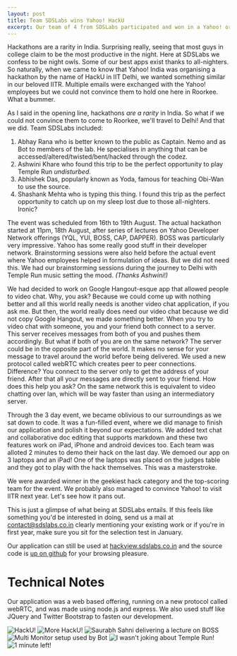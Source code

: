 ```yaml
---
layout: post
title: Team SDSLabs wins Yahoo! HackU
excerpt: Our team of 4 from SDSLabs participated and won in a Yahoo! organised hackathon called HackU in IIT-Delhi.
---
```

Hackathons are a rarity in India. Surprising really, seeing that most guys in college claim to be the most productive in the night. Here at SDSLabs we confess to be night owls. Some of our best apps exist thanks to all-nighters. So naturally, when we came to know that Yahoo! India was organising a hackathon by the name of HackU in IIT Delhi, we wanted something similar in our beloved IITR. Multiple emails were exchanged with the Yahoo! employees but we could not convince them to hold one here in Roorkee. What a bummer. 

As I said in the opening line, hackathons _are a rarity_ in India. So what if we could not convince them to come to Roorkee, we'll travel to Delhi! And that we did.
Team SDSLabs included:

1. Abhay Rana who is better known to the public as Captain. Nemo and as Bot to members of the lab. He specialises in anything that can be accessed/altered/twisted/bent/hacked through the codez.
2. Ashwini Khare who found this trip to be the perfect opportunity to play Temple Run _undisturbed_.
3. Abhishek Das, popularly known as Yoda, famous for teaching Obi-Wan to use the source.
4. Shashank Mehta who is typing this thing. I found this trip as the perfect opportunity to catch up on my sleep lost due to those all-nighters. Ironic?

The event was scheduled from 16th to 19th August. The actual hackathon started at 11pm, 18th August, after series of lectures on Yahoo Developer Network offerings (YQL, YUI, BOSS, CAP, DAPPER). BOSS was particularly very impressive. Yahoo has some really good stuff in their developer network. Brainstorming sessions were also held before the actual event where Yahoo employees helped in formulation of ideas. But we did not need this. We had our brainstorming sessions during the journey to Delhi with Temple Run music setting the mood. _(Thanks Ashwini!)_

We had decided to work on Google Hangout-esque app that allowed people to video chat. Why, you ask? Because we could come up with nothing better and all this world really needs is another video chat application, if you ask me. But then, the world really does need our video chat because we did not copy Google Hangout, we made something better. When you try to video chat with someone, you and your friend both connect to a server. This server receives messages from both of you and pushes them accordingly. But what if both of you are on the same network? The server could be in the opposite part of the world. It makes no sense for your message to travel around the world before being delivered. We used a new protocol called webRTC which creates peer to peer connections. Difference? You connect to the server only to get the address of your friend. After that all your messages are directly sent to your friend. How does this help you ask? On the same network this is equivalent to video chatting over lan, which will be way faster than using an intermediatory server.

Through the 3 day event, we became oblivious to our surroundings as we sat down to code. It was a fun-filled event, where we did manage to finish our application and polish it beyond our expectations. We added text chat and collaborative doc editing that supports markdown and these two features work on iPad, iPhone and android devices too. Each team was alloted 2 minutes to demo their hack on the last day. We demoed our app on 3 laptops and an iPad! One of the laptops was placed on the judges table and they got to play with the hack themselves. This was a masterstroke. 

We were awarded winner in the geekiest hack category and the top-scoring team for the event. We probably also managed to convince Yahoo! to visit IITR next year. Let's see how it pans out.

This is just a glimpse of what being at SDSLabs entails. If this feels like something you'd be interested in doing, send us a mail at contact@sdslabs.co.in clearly mentioning your existing work or if you're in first year, make sure you sit for the selection test in January.

Our application can still be used at [hackview.sdslabs.co.in](https://hackview.sdslabs.co.in) and the source code is [up on github](https://github.com/sdslabs/hackview) for your browsing pleasure. 

# Technical Notes

Our application was a web based offering, running on a new protocol called webRTC, and was made using node.js and express. We also used stuff like JQuery and Twitter Bootstrap to fasten our development.

![HackU!](/images/posts/hacku/1.jpg)
![More HackU!](/images/posts/hacku/2.jpg)
![Saurabh Sahni delivering a lecture on BOSS](/images/posts/hacku/4.jpg)
![Multi Monitor setup used by Bot](/images/posts/hacku/5.jpg)
![I wasn't joking about Temple Run!](/images/posts/hacku/6.jpg)
![1 minute left!](/images/posts/hacku/7.jpg)
